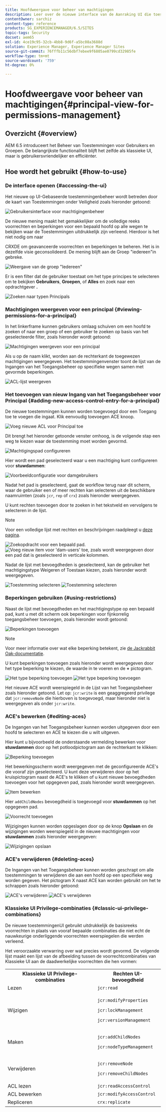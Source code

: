 ```yaml
---
title: Hoofdweergave voor beheer van machtigingen
description: Leer over de nieuwe interface van de Aanraking UI die toestemmingenbeheer vergemakkelijkt.
contentOwner: sarchiz
content-type: reference
products: SG_EXPERIENCEMANAGER/6.5/SITES
topic-tags: Security
docset: aem65
exl-id: 4ce19c95-32cb-4bb8-9d6f-a5bc08a3688d
solution: Experience Manager, Experience Manager Sites
source-git-commit: 76fffb11c56dbf7ebee9f6805ae0799cd32985fe
workflow-type: tm+mt
source-wordcount: '759'
ht-degree: 0%

---
```



# Hoofdweergave voor beheer van machtigingen{#principal-view-for-permissions-management}

## Overzicht {#overview}

AEM 6.5 introduceert het Beheer van Toestemmingen voor Gebruikers en Groepen. De belangrijkste functionaliteit blijft het zelfde als klassieke UI, maar is gebruikersvriendelijker en efficiënter.

## Hoe wordt het gebruikt {#how-to-use}

### De interface openen {#accessing-the-ui}

Het nieuwe op UI-Gebaseerde toestemmingenbeheer wordt betreden door de kaart van Toestemmingen onder Veiligheid zoals hieronder getoond:

![Gebruikersinterface voor machtigingenbeheer](assets/screen_shot_2019-03-17at63333pm.png)

De nieuwe mening maakt het gemakkelijker om de volledige reeks voorrechten en beperkingen voor een bepaald hoofd op alle wegen te bekijken waar de Toestemmingen uitdrukkelijk zijn verleend. Hierdoor is het niet nodig om naar

CRXDE om geavanceerde voorrechten en beperkingen te beheren. Het is in dezelfde visie geconsolideerd. De mening blijft aan de Groep &quot;iedereen&quot;in gebreke.

![Weergave van de groep &quot;Iedereen&quot;](assets/unu-1.png)

Er is een filter dat de gebruiker toestaat om het type principes te selecteren om te bekijken **Gebruikers**, **Groepen**, of **Alles** en zoek naar een opdrachtgever **.**

![Zoeken naar typen Principals](assets/image2019-3-20_23-52-51.png)

### Machtigingen weergeven voor een principal {#viewing-permissions-for-a-principal}

In het linkerframe kunnen gebruikers omlaag schuiven om een hoofd te zoeken of naar een groep of een gebruiker te zoeken op basis van het geselecteerde filter, zoals hieronder wordt getoond:

![Machtigingen weergeven voor een principal](assets/doi-1.png)

Als u op de naam klikt, worden aan de rechterkant de toegewezen machtigingen weergegeven. Het toestemmingenvenster toont de lijst van de Ingangen van het Toegangsbeheer op specifieke wegen samen met gevormde beperkingen.

![ACL-lijst weergeven](assets/trei-1.png)

### Het toevoegen van nieuw Ingang van het Toegangsbeheer voor Principal {#adding-new-access-control-entry-for-a-principal}

De nieuwe toestemmingen kunnen worden toegevoegd door een Toegang toe te voegen die ingaat. Klik eenvoudig toevoegen ACE knoop.

![Voeg nieuwe ACL voor Principal toe](assets/patru.png)

Dit brengt het hieronder getoonde venster omhoog, is de volgende stap een weg te kiezen waar de toestemming moet worden gevormd.

![Machtigingspad configureren](assets/cinci-1.png)

Hier wordt een pad geselecteerd waar u een machtiging kunt configureren voor **stuwdammen**:

![Voorbeeldconfiguratie voor damgebruikers](assets/sase-1.png)

Nadat het pad is geselecteerd, gaat de workflow terug naar dit scherm, waar de gebruiker een of meer rechten kan selecteren uit de beschikbare naamruimten (zoals `jcr`, `rep` of `crx`) zoals hieronder weergegeven.

U kunt rechten toevoegen door te zoeken in het tekstveld en vervolgens te selecteren in de lijst.

>[!NOTE]
>
>Voor een volledige lijst met rechten en beschrijvingen raadpleegt u [deze pagina](/help/sites-administering/user-group-ac-admin.md#access-right-management).

![Zoekopdracht voor een bepaald pad.](assets/image2019-3-21_0-5-47.png) ![Voeg nieuw item voor &#39;dam-users&#39; toe, zoals wordt weergegeven door een pad dat is geselecteerd in verticale kolommen.](assets/image2019-3-21_0-6-53.png)

Nadat de lijst met bevoegdheden is geselecteerd, kan de gebruiker het machtigingstype Weigeren of Toestaan kiezen, zoals hieronder wordt weergegeven.

![Toestemming selecteren](assets/screen_shot_2019-03-17at63938pm.png) ![Toestemming selecteren](assets/screen_shot_2019-03-17at63947pm.png)

### Beperkingen gebruiken {#using-restrictions}

Naast de lijst met bevoegdheden en het machtigingstype op een bepaald pad, kunt u met dit scherm ook beperkingen voor fijnkorrelig toegangsbeheer toevoegen, zoals hieronder wordt getoond:

![Beperkingen toevoegen](assets/image2019-3-21_1-4-14.png)

>[!NOTE]
>
>Voor meer informatie over wat elke beperking betekent, zie [de Jackrabbit Oak-documentatie](https://jackrabbit.apache.org/oak/docs/security/authorization/restriction.html).

U kunt beperkingen toevoegen zoals hieronder wordt weergegeven door het type beperking te kiezen, de waarde in te voeren en de **+** pictogram.

![Het type beperking toevoegen](assets/sapte-1.png) ![Het type beperking toevoegen](assets/opt-1.png)

Het nieuwe ACE wordt weerspiegeld in de Lijst van het Toegangsbeheer zoals hieronder getoond. Let op: `jcr:write` is een geaggregeerd privilege dat `jcr:removeNode` die hierboven is toegevoegd, maar hieronder niet is weergegeven als onder `jcr:write`.

### ACE&#39;s bewerken {#editing-aces}

De Ingangen van het Toegangsbeheer kunnen worden uitgegeven door een hoofd te selecteren en ACE te kiezen die u wilt uitgeven.

Hier kunt u bijvoorbeeld de onderstaande vermelding bewerken voor **stuwdammen** door op het potloodpictogram aan de rechterkant te klikken:

![Beperking toevoegen](assets/image2019-3-21_0-35-39.png)

Het bewerkingsscherm wordt weergegeven met de geconfigureerde ACE&#39;s die vooraf zijn geselecteerd. U kunt deze verwijderen door op het kruispictogram naast de ACE&#39;s te klikken of u kunt nieuwe bevoegdheden toevoegen voor het opgegeven pad, zoals hieronder wordt weergegeven.

![Item bewerken](assets/noua-1.png)

Hier `addChildNodes` bevoegdheid is toegevoegd voor **stuwdammen** op het opgegeven pad.

![Voorrecht toevoegen](assets/image2019-3-21_0-45-35.png)

Wijzigingen kunnen worden opgeslagen door op de knop **Opslaan** en de wijzigingen worden weerspiegeld in de nieuwe machtigingen voor **stuwdammen** zoals hieronder weergegeven:

![Wijzigingen opslaan](assets/zece-1.png)

### ACE&#39;s verwijderen {#deleting-aces}

De Ingangen van het Toegangsbeheer kunnen worden geschrapt om alle toestemmingen te verwijderen die aan een hoofd op een specifieke weg worden gegeven. Het pictogram X naast ACE kan worden gebruikt om het te schrappen zoals hieronder getoond:

![ACE&#39;s verwijderen](assets/image2019-3-21_0-53-19.png) ![ACE&#39;s verwijderen](assets/unspe.png)

### Klassieke UI Privilege-combinaties {#classic-ui-privilege-combinations}

De nieuwe toestemmingenUI gebruikt uitdrukkelijk de basisreeks voorrechten in plaats van vooraf bepaalde combinaties die niet echt de nauwkeurige onderliggende voorrechten weerspiegelen die werden verleend.

Het veroorzaakte verwarring over wat precies wordt gevormd. De volgende lijst maakt een lijst van de afbeelding tussen de voorrechtcombinaties van Klassieke UI aan de daadwerkelijke voorrechten die hen vormen:

<table>
 <tbody>
  <tr>
   <th>Klassieke UI Privilege-combinaties</th>
   <th>Rechten UI-bevoegdheid</th>
  </tr>
  <tr>
   <td>Lezen</td>
   <td><code>jcr:read</code></td>
  </tr>
  <tr>
   <td>Wijzigen</td>
   <td><p><code>jcr:modifyProperties</code></p> <p><code>jcr:lockManagement</code></p> <p><code>jcr:versionManagement</code></p> </td>
  </tr>
  <tr>
   <td>Maken</td>
   <td><p><code>jcr:addChildNodes</code></p> <p><code>jcr:nodeTypeManagement</code></p> </td>
  </tr>
  <tr>
   <td>Verwijderen</td>
   <td><p><code>jcr:removeNode</code></p> <p><code>jcr:removeChildNodes</code></p> </td>
  </tr>
  <tr>
   <td>ACL lezen</td>
   <td><code>jcr:readAccessControl</code></td>
  </tr>
  <tr>
   <td>ACL bewerken</td>
   <td><code>jcr:modifyAccessControl</code></td>
  </tr>
  <tr>
   <td>Repliceren</td>
   <td><code>crx:replicate</code></td>
  </tr>
 </tbody>
</table>
